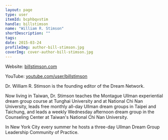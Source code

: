 ```yaml
---
layout: page
type: user
itemId: bcphbqvstim
handle: billstimson
name: "William R. Stimson"
shortDescription: ""
tags:
date: 2015-03-24
profileImg: author-bill-stimson.jpg
coverImg: cover-author-bill-stimson.jpg
---
```


Website: [billstimson.com](http://www.billstimson.com/)

YouTube: [youtube.com/user/billstimson](https://www.youtube.com/user/billstimson)

Dr. William R. Stimson is the founding editor of the Dream Network. 

Now living in Taiwan, Dr. Stimson teaches the Montague Ullman experiential dream group course at Tunghai University and at National Chi Nan University, leads free monthly all-day Ullman dream groups in Taipei and Taichung, and leads a weekly Wednesday afternoon dream group in the Counseling Center at Taiwan's National Chi Nan University.

In New York City every summer he hosts a three-day Ullman Dream Group Leadership Community of Practice.
